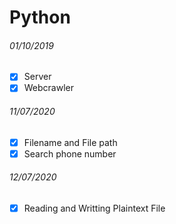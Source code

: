 # Python

###### 01/10/2019

* [x] Server
* [x] Webcrawler

###### 11/07/2020

* [x] Filename and File path
* [x] Search phone number

###### 12/07/2020

* [x] Reading and Writting Plaintext File
